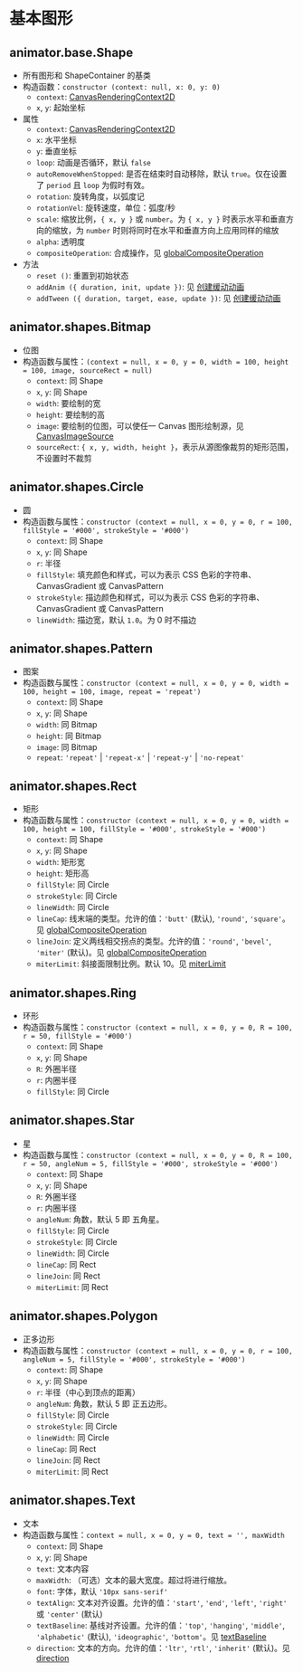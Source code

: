 # 基本图形

## animator.base.Shape

* 所有图形和 ShapeContainer 的基类
* 构造函数：`constructor (context: null, x: 0, y: 0)`
    * `context`: [CanvasRenderingContext2D](https://developer.mozilla.org/zh-CN/docs/Web/API/CanvasRenderingContext2D)
    * `x`, `y`: 起始坐标
* 属性
    * `context`: [CanvasRenderingContext2D](https://developer.mozilla.org/zh-CN/docs/Web/API/CanvasRenderingContext2D)
    * `x`: 水平坐标
    * `y`: 垂直坐标
    * `loop`: 动画是否循环，默认 `false`
    * `autoRemoveWhenStopped`: 是否在结束时自动移除，默认 `true`。仅在设置了 `period` 且 `loop` 为假时有效。
    * `rotation`: 旋转角度，以弧度记
    * `rotationVel`: 旋转速度，单位：弧度/秒
    * `scale`: 缩放比例，`{ x, y }` 或 `number`。为 `{ x, y }` 时表示水平和垂直方向的缩放，为 `number` 时则将同时在水平和垂直方向上应用同样的缩放
    * `alpha`: 透明度
    * `compositeOperation`: 合成操作，见 [globalCompositeOperation](https://developer.mozilla.org/zh-CN/docs/Web/API/CanvasRenderingContext2D/globalCompositeOperation)
* 方法
    * `reset ()`: 重置到初始状态
    * `addAnim ({ duration, init, update })`: 见 [创建缓动动画](use-ease.md)  
    * `addTween ({ duration, target, ease, update })`: 见 [创建缓动动画](use-ease.md)  

## animator.shapes.Bitmap

* 位图
* 构造函数与属性：`(context = null, x = 0, y = 0, width = 100, height = 100, image, sourceRect = null)`
    * `context`: 同 Shape
    * `x`, `y`: 同 Shape
    * `width`: 要绘制的宽
    * `height`: 要绘制的高
    * `image`: 要绘制的位图，可以使任一 Canvas 图形绘制源，见 [CanvasImageSource](https://developer.mozilla.org/zh-CN/docs/Web/API/CanvasImageSource)
    * `sourceRect`: `{ x, y, width, height }`，表示从源图像裁剪的矩形范围，不设置时不裁剪

## animator.shapes.Circle

* 圆
* 构造函数与属性：`constructor (context = null, x = 0, y = 0, r = 100, fillStyle = '#000', strokeStyle = '#000')`
    * `context`: 同 Shape
    * `x`, `y`: 同 Shape
    * `r`: 半径
    * `fillStyle`: 填充颜色和样式，可以为表示 CSS 色彩的字符串、CanvasGradient 或 CanvasPattern
    * `strokeStyle`: 描边颜色和样式，可以为表示 CSS 色彩的字符串、CanvasGradient 或 CanvasPattern
    * `lineWidth`: 描边宽，默认 `1.0`。为 0 时不描边

## animator.shapes.Pattern

* 图案
* 构造函数与属性：`constructor (context = null, x = 0, y = 0, width = 100, height = 100, image, repeat = 'repeat')`
    * `context`: 同 Shape
    * `x`, `y`: 同 Shape
    * `width`: 同 Bitmap
    * `height`: 同 Bitmap
    * `image`: 同 Bitmap
    * `repeat`: `'repeat'` | `'repeat-x'` | `'repeat-y'` | `'no-repeat'`

## animator.shapes.Rect

* 矩形
* 构造函数与属性：`constructor (context = null, x = 0, y = 0, width = 100, height = 100, fillStyle = '#000', strokeStyle = '#000')`
    * `context`: 同 Shape
    * `x`, `y`: 同 Shape
    * `width`: 矩形宽
    * `height`: 矩形高
    * `fillStyle`: 同 Circle
    * `strokeStyle`: 同 Circle
    * `lineWidth`: 同 Circle
    * `lineCap`: 线末端的类型。允许的值：`'butt'` (默认), `'round'`, `'square'`。见 [globalCompositeOperation](https://developer.mozilla.org/zh-CN/docs/Web/API/CanvasRenderingContext2D/globalCompositeOperation)
    * `lineJoin`: 定义两线相交拐点的类型。允许的值：`'round'`, `'bevel'`, `'miter'` (默认)。见 [globalCompositeOperation](https://developer.mozilla.org/zh-CN/docs/Web/API/CanvasRenderingContext2D/globalCompositeOperation)
    * `miterLimit`: 斜接面限制比例。默认 10。见 [miterLimit](https://developer.mozilla.org/zh-CN/docs/Web/API/CanvasRenderingContext2D/miterLimit)

## animator.shapes.Ring

* 环形
* 构造函数与属性：`constructor (context = null, x = 0, y = 0, R = 100, r = 50, fillStyle = '#000')`
    * `context`: 同 Shape
    * `x`, `y`: 同 Shape
    * `R`: 外圈半径
    * `r`: 内圈半径
    * `fillStyle`: 同 Circle

## animator.shapes.Star

* 星
* 构造函数与属性：`constructor (context = null, x = 0, y = 0, R = 100, r = 50, angleNum = 5, fillStyle = '#000', strokeStyle = '#000')`
    * `context`: 同 Shape
    * `x`, `y`: 同 Shape
    * `R`: 外圈半径
    * `r`: 内圈半径
    * `angleNum`: 角数，默认 5 即 五角星。
    * `fillStyle`: 同 Circle
    * `strokeStyle`: 同 Circle
    * `lineWidth`: 同 Circle
    * `lineCap`: 同 Rect
    * `lineJoin`: 同 Rect
    * `miterLimit`: 同 Rect

## animator.shapes.Polygon

* 正多边形
* 构造函数与属性：`constructor (context = null, x = 0, y = 0, r = 100, angleNum = 5, fillStyle = '#000', strokeStyle = '#000')`
    * `context`: 同 Shape
    * `x`, `y`: 同 Shape
    * `r`: 半径（中心到顶点的距离）
    * `angleNum`: 角数，默认 5 即 正五边形。
    * `fillStyle`: 同 Circle
    * `strokeStyle`: 同 Circle
    * `lineWidth`: 同 Circle
    * `lineCap`: 同 Rect
    * `lineJoin`: 同 Rect
    * `miterLimit`: 同 Rect

## animator.shapes.Text

* 文本
* 构造函数与属性：`context = null, x = 0, y = 0, text = '', maxWidth`
    * `context`: 同 Shape
    * `x`, `y`: 同 Shape
    * `text`: 文本内容
    * `maxWidth`: （可选）文本的最大宽度。超过将进行缩放。
    * `font`: 字体，默认 `'10px sans-serif'`
    * `textAlign`: 文本对齐设置。允许的值：`'start'`, `'end'`, `'left'`, `'right'` 或 `'center'` (默认)
    * `textBaseline`: 基线对齐设置。允许的值：`'top'`, `'hanging'`, `'middle'`, `'alphabetic'` (默认), `'ideographic'`, `'bottom'`。见 [textBaseline](https://developer.mozilla.org/zh-CN/docs/Web/API/CanvasRenderingContext2D/textBaseline)
    * `direction`: 文本的方向。允许的值：`'ltr'`, `'rtl'`, `'inherit'` (默认)。见 [direction](https://developer.mozilla.org/zh-CN/docs/Web/API/CanvasRenderingContext2D/direction)
